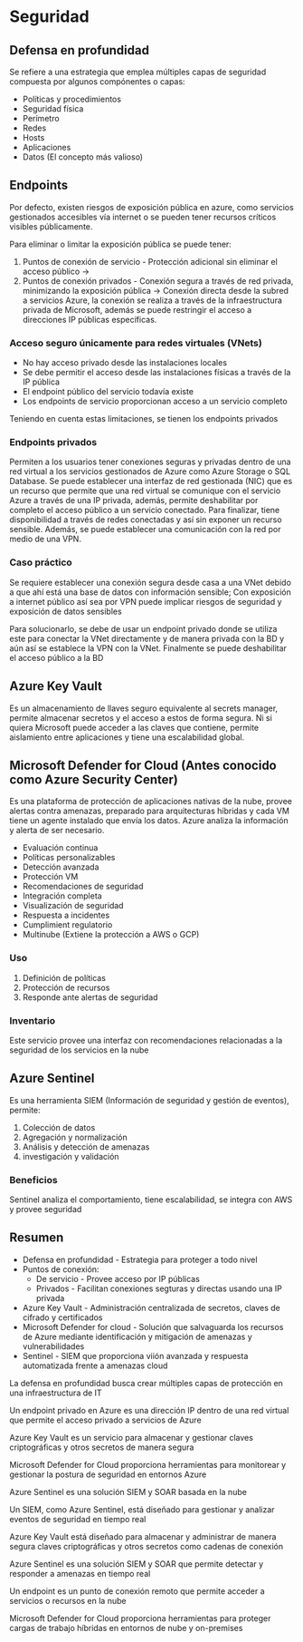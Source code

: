 # Seguridad

## Defensa en profundidad

Se refiere a una estrategia que emplea múltiples capas de seguridad compuesta por algunos compónentes o capas:

- Políticas y procedimientos
- Seguridad física
- Perímetro
- Redes
- Hosts
- Aplicaciones
- Datos (El concepto más valioso)

## Endpoints

Por defecto, existen riesgos de exposición pública en azure, como servicios gestionados accesibles vía internet o se pueden tener recursos críticos visibles públicamente.

Para eliminar o limitar la exposición pública se puede tener:

1. Puntos de conexión de servicio - Protección adicional sin eliminar el acceso público ->
2. Puntos de conexión privados - Conexión segura a través de red privada, minimizando la exposición pública -> Conexión directa desde la subred a servicios Azure, la conexión se realiza a través de la infraestructura privada de Microsoft, además se puede restringir el acceso a direcciones IP públicas específicas.

### Acceso seguro únicamente para redes virtuales (VNets)

- No hay acceso privado desde las instalaciones locales
- Se debe permitir el acceso desde las instalaciones físicas a través de la IP pública
- El endpoint público del servicio todavía existe
- Los endpoints de servicio proporcionan acceso a un servicio completo

Teniendo en cuenta estas limitaciones, se tienen los endpoints privados

### Endpoints privados

Permiten a los usuarios tener conexiones seguras y privadas dentro de una red virtual a los servicios gestionados de Azure como Azure Storage o SQL Database. Se puede establecer una interfaz de red gestionada (NIC) que es un recurso que permite que una red virtual se comunique con el servicio Azure a través de una IP privada, además, permite deshabilitar por completo el acceso público a un servicio conectado. Para finalizar, tiene disponibilidad a través de redes conectadas y así sin exponer un recurso sensible. Además, se puede establecer una comunicación con la red por medio de una VPN.

### Caso práctico

Se requiere establecer una conexión segura desde casa a una VNet debido a que ahí está una base de datos con información sensible; Con exposición a internet público así sea por VPN puede implicar riesgos de seguridad y exposición de datos sensibles

Para solucionarlo, se debe de usar un endpoint privado donde se utiliza este para conectar la VNet directamente y de manera privada con la BD y aún así se establece la VPN con la VNet. Finalmente se puede deshabilitar el acceso público a la BD

## Azure Key Vault

Es un almacenamiento de llaves seguro equivalente al secrets manager, permite almacenar secretos y el acceso a estos de forma segura. Ni si quiera Microsoft puede acceder a las claves que contiene, permite aislamiento entre aplicaciones y tiene una escalabilidad global.

## Microsoft Defender for Cloud (Antes conocido como Azure Security Center)

Es una plataforma de protección de aplicaciones nativas de la nube, provee alertas contra amenazas, preparado para arquitecturas híbridas y cada VM tiene un agente instalado que envía los datos. Azure analiza la información y alerta de ser necesario.

- Evaluación continua
- Políticas personalizables
- Detección avanzada
- Protección VM
- Recomendaciones de seguridad
- Integración completa
- Visualización de seguridad
- Respuesta a incidentes
- Cumplimient regulatorio
- Multinube (Extiene la protección a AWS o GCP)

### Uso

1. Definición de políticas
2. Protección de recursos
3. Responde ante alertas de seguridad

### Inventario

Este servicio provee una interfaz con recomendaciones relacionadas a la seguridad de los servicios en la nube

## Azure Sentinel

Es una herramienta SIEM (Información de seguridad y gestión de eventos), permite:

1. Colección de datos
2. Agregación y normalización
3. Análisis y detección de amenazas
4. investigación y validación

### Beneficios

Sentinel analiza el comportamiento, tiene escalabilidad, se integra con AWS y provee seguridad

## Resumen

- Defensa en profundidad - Estrategia para proteger a todo nivel
- Puntos de conexión:
  - De servicio - Provee acceso por IP públicas
  - Privados - Facilitan conexiones segturas y directas usando una IP privada
- Azure Key Vault - Administración centralizada de secretos, claves de cifrado y certificados
- Microsoft Defender for cloud - Solución que salvaguarda los recursos de Azure mediante identificación y mitigación de amenazas y vulnerabilidades
- Sentinel - SIEM que proporciona viión avanzada y respuesta automatizada frente a amenazas cloud

La defensa en profundidad busca crear múltiples capas de protección en una infraestructura de IT

Un endpoint privado en Azure es una dirección IP dentro de una red virtual que permite el acceso privado a servicios de Azure

Azure Key Vault es un servicio para almacenar y gestionar claves criptográficas y otros secretos de manera segura

Microsoft Defender for Cloud proporciona herramientas para monitorear y gestionar la postura de seguridad en entornos Azure

Azure Sentinel es una solución SIEM y SOAR basada en la nube

Un SIEM, como Azure Sentinel, está diseñado para gestionar y analizar eventos de seguridad en tiempo real

Azure Key Vault está diseñado para almacenar y administrar de manera segura claves criptográficas y otros secretos como cadenas de conexión

Azure Sentinel es una solución SIEM y SOAR que permite detectar y responder a amenazas en tiempo real

Un endpoint es un punto de conexión remoto que permite acceder a servicios o recursos en la nube

Microsoft Defender for Cloud proporciona herramientas para proteger cargas de trabajo híbridas en entornos de nube y on-premises
